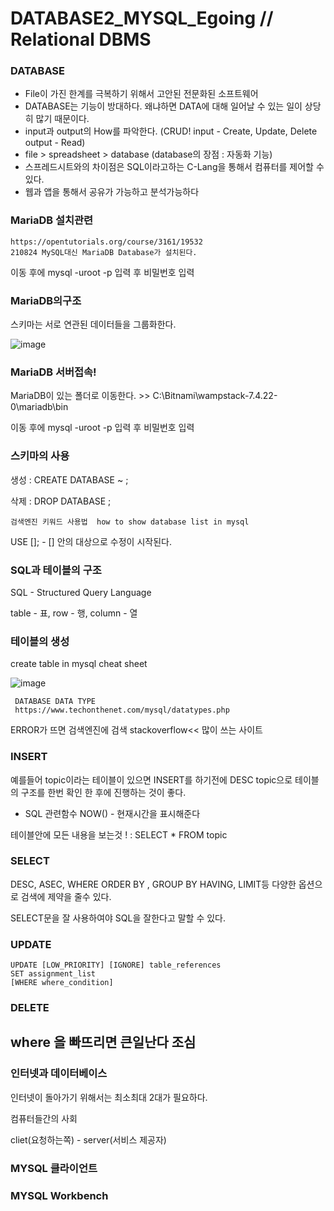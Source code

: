 # DATABASE2_MYSQL_Egoing // Relational DBMS
### DATABASE
- File이 가진 한계를 극복하기 위해서 고안된 전문화된 소프트웨어
- DATABASE는 기능이 방대하다. 왜냐하면 DATA에 대해 일어날 수 있는 일이 상당히 많기 때문이다.
- input과 output의 How를 파악한다.  (CRUD! input - Create, Update, Delete   output - Read) 
- file > spreadsheet > database (database의 장점 : 자동화 기능)
- 스프레드시트와의 차이점은 SQL이라고하는 C-Lang을 통해서 컴퓨터를 제어할 수 있다.
- 웹과 앱을 통해서 공유가 가능하고 분석가능하다

### MariaDB 설치관련  

    https://opentutorials.org/course/3161/19532
    210824 MySQL대신 MariaDB Database가 설치된다. 

이동 후에 mysql -uroot -p 입력 후 비밀번호 입력

### MariaDB의구조

스키마는 서로 연관된 데이터들을 그룹화한다. 

![image](https://user-images.githubusercontent.com/78002734/130782992-cc180c30-9e50-4a1a-a71b-b96920cc9f95.png)

### MariaDB 서버접속! 
MariaDB이 있는 폴더로 이동한다. >> 
C:\Bitnami\wampstack-7.4.22-0\mariadb\bin

이동 후에 mysql -uroot -p 입력 후 비밀번호 입력

### 스키마의 사용
생성 : CREATE DATABASE ~ ; 

삭제 : DROP DATABASE ;  
 
    검색엔진 키워드 사용법  how to show database list in mysql
    
USE []; - [] 안의 대상으로 수정이 시작된다.

### SQL과 테이블의 구조 
 SQL - Structured Query Language
 
 table - 표, row - 행, column - 열
 
 ### 테이블의 생성
  
 create table in mysql cheat sheet
 
 ![image](https://user-images.githubusercontent.com/78002734/130786352-84dd1f3d-39ac-4bfe-a789-85a383b01bad.png)

     DATABASE DATA TYPE 
     https://www.techonthenet.com/mysql/datatypes.php
     
 ERROR가 뜨면 검색엔진에 검색 stackoverflow<< 많이 쓰는 사이트 
 
 ### INSERT
 
 예를들어 topic이라는 테이블이 있으면 INSERT를 하기전에 DESC topic으로 테이블의 구조를 한번 확인 한 후에 진행하는 것이 좋다.
 
 * SQL 관련함수 NOW() - 현재시간을 표시해준다
 
 테이블안에 모든 내용을 보는것 ! : SELECT * FROM topic 
 
 
 ### SELECT 
 
 DESC, ASEC, WHERE ORDER BY , GROUP BY HAVING, LIMIT등 다양한 옵션으로 검색에 제약을 줄수 있다. 
 
 SELECT문을 잘 사용하여야 SQL을 잘한다고 말할 수 있다.
 
  ### UPDATE
  
    UPDATE [LOW_PRIORITY] [IGNORE] table_references
    SET assignment_list
    [WHERE where_condition]
 
  ### DELETE
  
  ## where 을 빠뜨리면 큰일난다 조심 

 ### 인터넷과 데이터베이스
 
 인터넷이 돌아가기 위해서는 최소최대 2대가 필요하다.
 
 컴퓨터들간의 사회 
 
 cliet(요청하는쪽)   -    server(서비스 제공자)
 
  ### MYSQL 클라이언트 
  
  ### MYSQL Workbench
  
